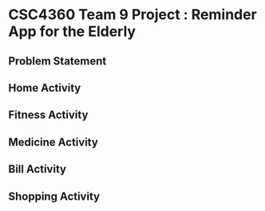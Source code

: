 # CSC4360 Team 9 Project : Reminder App for the Elderly

## Problem Statement


## Home Activity

## Fitness Activity

## Medicine Activity

## Bill Activity

## Shopping Activity
